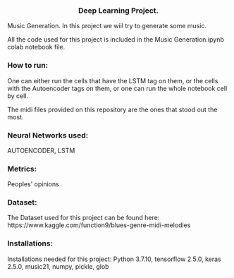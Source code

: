 <h3 align="center">Deep Learning Project.</h3>

Music Generation. In this project we wiil try to generate some music.

All the code used for this project is included in the Music Generation.ipynb colab notebook file.

<h3 align=>How to run:</h3>
One can either run the cells that have the LSTM tag on them, or the cells with the Autoencoder tags on them, or one can run the whole notebook cell by cell.

The midi files provided on this repository are the ones that stood out the most.

<h3 align=>Neural Networks used:</h3>
AUTOENCODER, LSTM

<h3 align=>Metrics:</h3> Peoples' opinions
<h3 align=>Dataset:</h3>
The Dataset used for this project can be found here: https://www.kaggle.com/function9/blues-genre-midi-melodies

<h3 align=>Installations:</h3>
Installations needed for this project: Python 3.7.10, tensorflow 2.5.0, keras 2.5.0,  music21, numpy, pickle, glob
